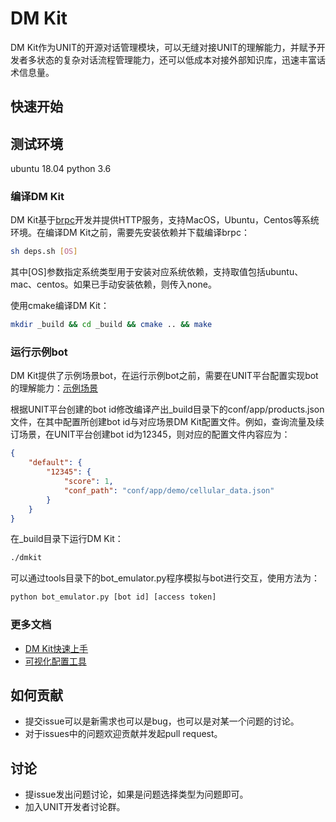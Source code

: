 # DM Kit

DM Kit作为UNIT的开源对话管理模块，可以无缝对接UNIT的理解能力，并赋予开发者多状态的复杂对话流程管理能力，还可以低成本对接外部知识库，迅速丰富话术信息量。

## 快速开始

## 测试环境

ubuntu 18.04
python 3.6

### 编译DM Kit

DM Kit基于[brpc](https://github.com/brpc/brpc)开发并提供HTTP服务，支持MacOS，Ubuntu，Centos等系统环境。在编译DM Kit之前，需要先安装依赖并下载编译brpc：

```bash
sh deps.sh [OS]
```

其中[OS]参数指定系统类型用于安装对应系统依赖，支持取值包括ubuntu、mac、centos。如果已手动安装依赖，则传入none。

使用cmake编译DM Kit：

```bash
mkdir _build && cd _build && cmake .. && make
```

### 运行示例bot

DM Kit提供了示例场景bot，在运行示例bot之前，需要在UNIT平台配置实现bot的理解能力：[示例场景](docs/demo_bots.md)

根据UNIT平台创建的bot id修改编译产出_build目录下的conf/app/products.json文件，在其中配置所创建bot id与对应场景DM Kit配置文件。例如，查询流量及续订场景，在UNIT平台创建bot id为12345，则对应的配置文件内容应为：

```JSON
{
    "default": {
        "12345": {
            "score": 1,
            "conf_path": "conf/app/demo/cellular_data.json"
        }
    }
}
```

在_build目录下运行DM Kit：

```bash
./dmkit
```

可以通过tools目录下的bot_emulator.py程序模拟与bot进行交互，使用方法为：

```bash
python bot_emulator.py [bot id] [access token]
```

### 更多文档

* [DM Kit快速上手](docs/tutorial.md)
* [可视化配置工具](docs/visual_tool.md)

## 如何贡献

* 提交issue可以是新需求也可以是bug，也可以是对某一个问题的讨论。
* 对于issues中的问题欢迎贡献并发起pull request。

## 讨论

* 提issue发出问题讨论，如果是问题选择类型为问题即可。
* 加入UNIT开发者讨论群。
